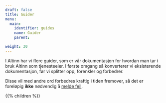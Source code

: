 ```yaml
---
draft: false
title: Guider
menu:
  main:
    identifier: guides
    name: Guider
    parent: 

weight: 30
---
```


I Altinn har vi flere guider, som er vår dokumentasjon for hvordan man tar i bruk Altinn som tjenesteeier.
I første omgang så konverterer vi eksisterende dokumentasjon, før vi splitter opp, forenkler og forbedrer.

Disse vil med andre ord forbedres kraftig i tiden fremover, så det er foreløpig **ikke** nødvendig å [melde feil](https://github.com/altinn/docs/issues).

{{% children  %}}
